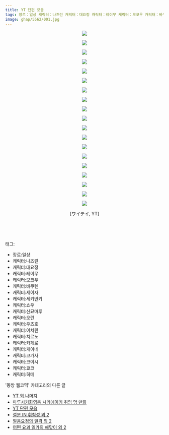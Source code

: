 ```yaml
---
title: YT 단편 모음
tags: 장르：일상 캐릭터：나즈린 캐릭터：대요정 캐릭터：레이무 캐릭터：모코우 캐릭터：바쿠렌 캐릭터：세이자 캐릭터：세키반키 캐릭터：쇼우 캐릭터：신묘마루 캐릭터：오린 캐릭터：우츠호 캐릭터：이치린 캐릭터：치르노 캐릭터：카게로 캐릭터：케이네 캐릭터：코가사 캐릭터：코이시 캐릭터：쿄코 캐릭터：히메 ワイテイ YT 동방_웹코믹
image: ghap/5562/001.jpg
---
```

<div class="article">
<p style="text-align: center; clear: none; float: none;"><img src="{{ site.nasurl }}/ghap/5562/001.jpg"/></p>
<p style="text-align: center; clear: none; float: none;"><img src="{{ site.nasurl }}/ghap/5562/002.jpg"/></p>
<p style="text-align: center; clear: none; float: none;"><img src="{{ site.nasurl }}/ghap/5562/003.jpg"/></p>
<p style="text-align: center; clear: none; float: none;"><img src="{{ site.nasurl }}/ghap/5562/004.jpg"/></p>
<p style="text-align: center; clear: none; float: none;"><img src="{{ site.nasurl }}/ghap/5562/005.jpg"/></p>
<p style="text-align: center; clear: none; float: none;"><img src="{{ site.nasurl }}/ghap/5562/006.jpg"/></p>
<p style="text-align: center; clear: none; float: none;"><img src="{{ site.nasurl }}/ghap/5562/007.jpg"/></p>
<p style="text-align: center; clear: none; float: none;"><img src="{{ site.nasurl }}/ghap/5562/008.jpg"/></p>
<p style="text-align: center; clear: none; float: none;"><img src="{{ site.nasurl }}/ghap/5562/009.jpg"/></p>
<p style="text-align: center; clear: none; float: none;"><img src="{{ site.nasurl }}/ghap/5562/010.jpg"/></p>
<p style="text-align: center; clear: none; float: none;"><img src="{{ site.nasurl }}/ghap/5562/011.jpg"/></p>
<p style="text-align: center; clear: none; float: none;"><img src="{{ site.nasurl }}/ghap/5562/012.jpg"/></p>
<p style="text-align: center; clear: none; float: none;"><img src="{{ site.nasurl }}/ghap/5562/013.jpg"/></p>
<p style="text-align: center; clear: none; float: none;"><img src="{{ site.nasurl }}/ghap/5562/014.jpg"/></p>
<p style="text-align: center; clear: none; float: none;"><img src="{{ site.nasurl }}/ghap/5562/015.jpg"/></p>
<p style="text-align: center; clear: none; float: none;"><img src="{{ site.nasurl }}/ghap/5562/016.jpg"/></p>
<p style="text-align: center; clear: none; float: none;"><img src="{{ site.nasurl }}/ghap/5562/017.jpg"/></p>
<p style="text-align: center; clear: none; float: none;"><img src="{{ site.nasurl }}/ghap/5562/018.jpg"/></p>
<p style="text-align: center; clear: none; float: none;"><img src="{{ site.nasurl }}/ghap/5562/019.jpg"/></p>
<p style="text-align: center; clear: none; float: none;">[ワイテイ, YT]</p>
<p style="text-align: center; clear: none; float: none;"><br/></p>
<p><br/></p>
</div><div class="tagTrail">
<p>태그: </p>
<ul>
<li>장르:일상</li>
<li>캐릭터:나즈린</li>
<li>캐릭터:대요정</li>
<li>캐릭터:레이무</li>
<li>캐릭터:모코우</li>
<li>캐릭터:바쿠렌</li>
<li>캐릭터:세이자</li>
<li>캐릭터:세키반키</li>
<li>캐릭터:쇼우</li>
<li>캐릭터:신묘마루</li>
<li>캐릭터:오린</li>
<li>캐릭터:우츠호</li>
<li>캐릭터:이치린</li>
<li>캐릭터:치르노</li>
<li>캐릭터:카게로</li>
<li>캐릭터:케이네</li>
<li>캐릭터:코가사</li>
<li>캐릭터:코이시</li>
<li>캐릭터:쿄코</li>
<li>캐릭터:히메</li>
</ul>
</div><div class="another">
<p>'동방 웹코믹' 카테고리의 다른 글</p>
<ul>
<li><a href="/2019-01-13-ghap_5584">YT 외 나머지</a></li>
<li><a href="/2019-01-10-ghap_5563">마루시키화영총 시키에이키 취임 덤 만화</a></li>
<li><a href="/2019-01-10-ghap_5562">YT 단편 모음</a></li>
<li><a href="/2019-01-10-ghap_5561">절분 IN 휘침성 외 2</a></li>
<li><a href="/2019-01-10-ghap_5560">얼음요정의 일격 외 2</a></li>
<li><a href="/2019-01-10-ghap_5559">어떤 요괴 일가의 해맞이 외 2</a></li>
</ul>
</div>